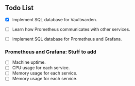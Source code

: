 ## Todo List

- [x] Implement SQL database for Vaultwarden.
- [ ] Learn how Prometheus communicates with other services.
- [ ] Implement SQL database for Prometheus and Grafana.


### Prometheus and Grafana: Stuff to add
- [ ] Machine uptime.
- [ ] CPU usage for each service.
- [ ] Memory usage for each service.
- [ ] Memory usage for each service.
